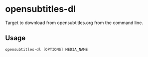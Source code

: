 # opensubtitles-dl


Target to download from opensubtitles.org from the command line.

## Usage

`
opensubtitles-dl [OPTIONS] MEDIA_NAME
`
